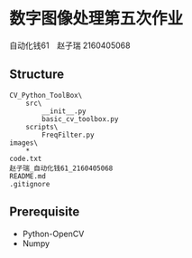 # 数字图像处理第五次作业

自动化钱61　赵子瑞  2160405068

## Structure

```
CV_Python_ToolBox\
	src\
		__init__.py
		basic_cv_toolbox.py
	scripts\
		FreqFilter.py
images\
	*
code.txt
赵子瑞_自动化钱61_2160405068
README.md
.gitignore
```
## Prerequisite

* Python-OpenCV
* Numpy
